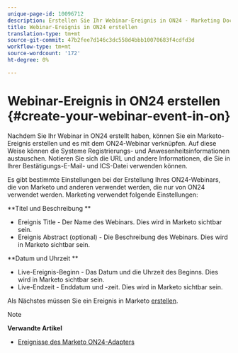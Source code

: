 ```yaml
---
unique-page-id: 10096712
description: Erstellen Sie Ihr Webinar-Ereignis in ON24 - Marketing Docs - Produktdokumentation
title: Webinar-Ereignis in ON24 erstellen
translation-type: tm+mt
source-git-commit: 47b2fee7d146c3dc558d4bbb10070683f4cdfd3d
workflow-type: tm+mt
source-wordcount: '172'
ht-degree: 0%

---
```



# Webinar-Ereignis in ON24 erstellen {#create-your-webinar-event-in-on}

Nachdem Sie Ihr Webinar in ON24 erstellt haben, können Sie ein Marketo-Ereignis erstellen und es mit dem ON24-Webinar verknüpfen. Auf diese Weise können die Systeme Registrierungs- und Anwesenheitsinformationen austauschen. Notieren Sie sich die URL und andere Informationen, die Sie in Ihrer Bestätigungs-E-Mail- und ICS-Datei verwenden können.

Es gibt bestimmte Einstellungen bei der Erstellung Ihres ON24-Webinars, die von Marketo und anderen verwendet werden, die nur von ON24 verwendet werden. Marketing verwendet folgende Einstellungen:

**Titel und Beschreibung **

* Ereignis Title - Der Name des Webinars. Dies wird in Marketo sichtbar sein.
* Ereignis Abstract (optional) - Die Beschreibung des Webinars. Dies wird in Marketo sichtbar sein.

**Datum und Uhrzeit **

* Live-Ereignis-Beginn - Das Datum und die Uhrzeit des Beginns. Dies wird in Marketo sichtbar sein.
* Live-Endzeit - Enddatum und -zeit. Dies wird in Marketo sichtbar sein.

Als Nächstes müssen Sie ein Ereignis in Marketo [erstellen](create-an-event-in-marketo.md).

>[!NOTE]
>
>**Verwandte Artikel**
>
>* [Ereignisse des Marketo ON24-Adapters](understanding-marketo-on24-adapter-events.md)

>



